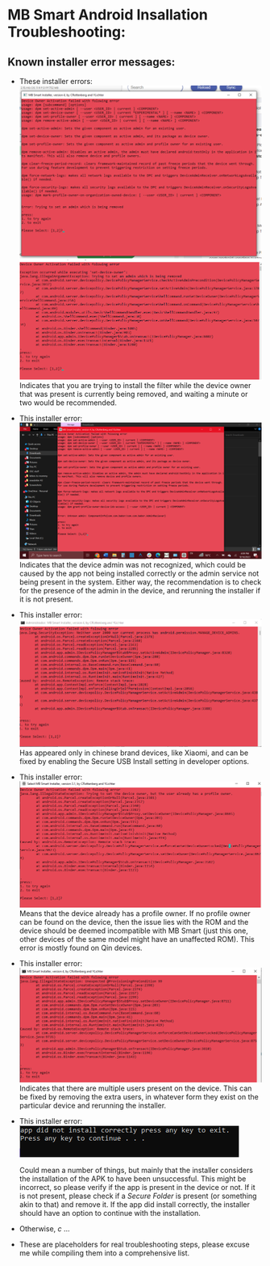 # MB Smart Android Insallation Troubleshooting:

## Known installer error messages:

- These installer errors:
  ![DPM error of reinstalling while removal is in process](./img/BeingRemoved2.png)
  ![Regular error of owner being installed while removal is in progress](./img/ReinstallRemovalInProgress.png)
  Indicates that you are trying to install the filter while the device owner that was present
  is currently being removed, and waiting a minute or two would be recommended.

- This installer error:
  ![UnknownAdmin error](./img/UnknownAdmin.png)
  Indicates that the device admin was not recognized, which could be caused by the app not being
  installed correctly or the admin service not being present in the system.
  Either way, the recommendation is to check for the presence of the admin in the device,
  and rerunning the installer if it is not present.
- This installer error:
  ![SecureUSB error](./img/XiaomiSecureUSBDisabled.png)
  Has appeared only in chinese brand devices, like Xiaomi, and can be fixed by enabling the
  Secure USB Install setting in developer options. <!---TODO-->
- This installer error:
    ![Owner not set, profile owner already present](./img/ProfileOwnerSet.png)
    Means that the device already has a profile owner.
    If no profile owner can be found on the device, then the issue lies with the ROM and the device
    should be deemed incompatible with MB Smart (just this one, other devices of the same model
    might have an unaffected ROM).
    This error is mostly found on Qin devices.
- This installer error:
    ![ProvisioningPreCondition99 error](./img/ProvisionError99.png)
    Indicates that there are multiple users present on the device. This can be fixed by
    removing the extra users, in whatever form they exist on the particular device
    and rerunning the installer.
- This installer error:
    ![App did not install correctly](./img/appincorrect.png)
    
    Could mean a number of things, but mainly that the installer considers the installation of the APK to have been unsuccessful. This might be incorrect, so please verify if the app is present in the device or not. If it is not present, please check if a _Secure Folder_ is present (or something akin to that) and remove it. If the app did install correctly, the installer should have an option to continue with the installation.
- Otherwise, _c_ ...
- These are placeholders for real troubleshooting steps, please excuse me while compiling them into a comprehensive list.
